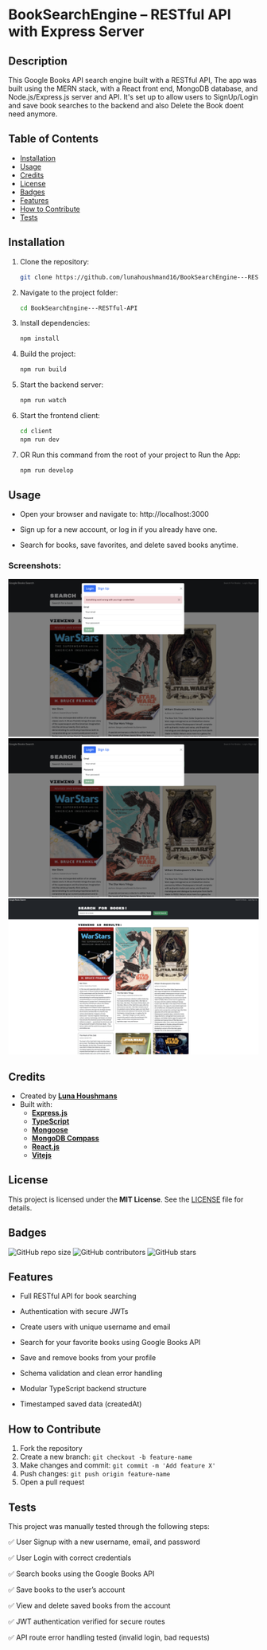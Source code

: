 # BookSearchEngine – RESTful API with Express Server

## Description

This Google Books API search engine built with a RESTful API, The app was built using the MERN stack, with a React front end, MongoDB database, and Node.js/Express.js server and API. It's set up to allow users to SignUp/Login and save book searches to the backend and also Delete the Book doent need anymore. 

## Table of Contents

- [Installation](#installation)
- [Usage](#usage)
- [Credits](#credits)
- [License](#license)
- [Badges](#badges)
- [Features](#features)
- [How to Contribute](#how-to-contribute)
- [Tests](#tests)

## Installation

1. Clone the repository:
   ```sh
   git clone https://github.com/lunahoushmand16/BookSearchEngine---RESTful-API.git
   ```
2. Navigate to the project folder:
   ```sh
   cd BookSearchEngine---RESTful-API 
   ```
3. Install dependencies:
    ```sh
   npm install
   ```
4. Build the project:
   ```sh
   npm run build
   ```
5. Start the backend server:
   ```sh
   npm run watch
   ```
6. Start the frontend client:
   ```sh
   cd client
   npm run dev
   ```
7. OR Run this command from the root of your project to Run the App:
   ```sh
   npm run develop
   ```

## Usage

- Open your browser and navigate to: http://localhost:3000

- Sign up for a new account, or log in if you already have one.

- Search for books, save favorites, and delete saved books anytime.

### Screenshots:

![SignUp page](./Assets/Sign-in%20page.png)
![Login page](./Assets/login%20page.png)
![Look for the save books/Delete](./Assets/Search%20for%20Book.png)

## Credits

- Created by **[Luna Houshmans](https://github.com/lunahoushmand16)**
- Built with: 
  - **[Express.js](https://expressjs.com/)**
  - **[TypeScript](https://www.typescriptlang.org/)**
  - **[Mongoose](https://mongoosejs.com/)**
  - **[MongoDB Compass](https://www.mongodb.com/products/tools/compass)**
  - **[React.js](https://react.dev/)**
  - **[Vitejs](https://vite.dev/)**

## License

This project is licensed under the **MIT License**. See the [LICENSE](LICENSE) file for details.

## Badges

![GitHub repo size](https://img.shields.io/github/repo-size/lunahoushmand16/BookSearchEngine---RESTful-API)
![GitHub contributors](https://img.shields.io/github/contributors/lunahoushmand16/BookSearchEngine---RESTful-API)
![GitHub stars](https://img.shields.io/github/stars/lunahoushmand16/BookSearchEngine---RESTful-API?style=social)

## Features

- Full RESTful API for book searching

- Authentication with secure JWTs

- Create users with unique username and email

- Search for your favorite books using Google Books API

- Save and remove books from your profile

- Schema validation and clean error handling

- Modular TypeScript backend structure

- Timestamped saved data (createdAt)

## How to Contribute

1. Fork the repository
2. Create a new branch: `git checkout -b feature-name`
3. Make changes and commit: `git commit -m 'Add feature X'`
4. Push changes: `git push origin feature-name`
5. Open a pull request

## Tests
This project was manually tested through the following steps:

✅ User Signup with a new username, email, and password

✅ User Login with correct credentials

✅ Search books using the Google Books API

✅ Save books to the user’s account

✅ View and delete saved books from the account

✅ JWT authentication verified for secure routes

✅ API route error handling tested (invalid login, bad requests)


